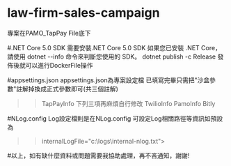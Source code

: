 # law-firm-sales-campaign
專案在PAMO_TapPay File底下

#.NET Core 5.0 SDK 
需要安裝.NET Core 5.0 SDK
如果您已安裝 .NET Core，請使用 dotnet --info 命令來判斷您使用的 SDK。
dotnet publish -c Release 發佈後就可以進行DockerFile操作

#appsettings.json
appsettings.json為專案設定檔
已填寫完畢只需把"沙盒參數"註解掉換成正式參數即可(共三個註解)
>>TapPayInfo
下列三項再麻煩自行修改
>>TwilioInfo
>>PamoInfo
>>Bitly

#NLog.config
Log設定檔則是在NLog.config
可設定Log相關路徑等資訊如預設為
>>internalLogFile="c:\logs\internal-nlog.txt">

#以上，如有缺什麼資料或問題需要我協助處理，再不吝通知，謝謝!